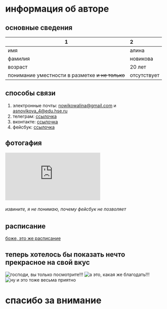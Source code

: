 # информация об авторе
## основные сведения
1|2
---|:---
имя | алина
фамилия | новикова
возраст | 20 лет
понимание уместности в разметке ~~и не только~~ | отсутствует
## способы связи
1. электронные почты: <nowikowalina@gmail.com> и <asnovikova_4@edu.hse.ru>
2. телеграм: [ссылочка](t.me/@oddy_knocky "спасибо, что перешли, если перешли")
3. вконтакте: [ссылочка](https://m.vk.com/id349880003 "спасибо, что перешли по ссылке, если вы это сделали")
3. фейсбук: [ссылочка](https://facebook.com/nowikowalina "спасибо, что перешли по ссылке, если вы это сделали")
## фотогафия
![если фейсбук позволит, то здесь будет фото](https://www.facebook.com/photo.php?fbid=2038832889680343&l=3dd60fbd38 "спасибо, что перешли о ссылке, если вы это сделали")
###### *извините, я не понимаю, почему фейсбук не позволяет*
## расписание
[боже, это же расписание](https://www.hse.ru/ba/cultural/timetable?fromdate=2018.01.29&todate=2018.02.03&groupoid=7217&receiverType=3&timetable-courses=1&timetable-groups=7217 "спасибо, что перешли по ссылке, если вы это сделали")
## теперь хотелось бы показать нечто прекрасное на свой вкус
![господи, вы только посмотрите!!!](https://fanparty.ru/fanclubs/konstantin-habensky/gallery/166596_konstantin_habensky_medium.gif "как же это великолепно, просто глаз не отвести!")
![а это, какая же благодать!!!](https://teachmeplease.com/uploads/blog/post_image/image/114/1512491269.gif "просто прелестно!")
![ну и это тоже весьма приятно](https://media0.giphy.com/media/eDUHhtooZxyhi/giphy.gif "надеюсь, эти гифки неплохи")
# **спасибо за внимание**
